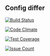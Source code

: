 ## Config differ

[![Build Status](https://travis-ci.org/Rende11/project-lvl2-s70.svg?branch=master)](https://travis-ci.org/Rende11/project-lvl2-s70)

[![Code Climate](https://codeclimate.com/github/Rende11/project-lvl2-s70/badges/gpa.svg)](https://codeclimate.com/github/Rende11/project-lvl2-s70)

[![Test Coverage](https://codeclimate.com/github/Rende11/project-lvl2-s70/badges/coverage.svg)](https://codeclimate.com/github/Rende11/project-lvl2-s70/coverage)

[![Issue Count](https://codeclimate.com/github/Rende11/project-lvl2-s70/badges/issue_count.svg)](https://codeclimate.com/github/Rende11/project-lvl2-s70)
